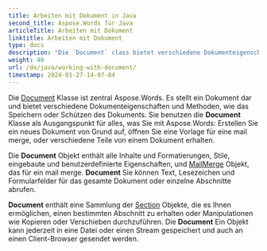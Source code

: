 ```yaml
---
title: Arbeiten mit Dokument in Java
second_title: Aspose.Words für Java
articleTitle: Arbeiten mit Dokument
linktitle: Arbeiten mit Dokument
type: docs
description: "Die `Document` class bietet verschiedene Dokumenteigenschaften und Methoden. Sie benutzen die `Document` Klasse als Ausgangspunkt für alles, was Sie mit Aspose.Words für Java. Die `Document` Ein Objekt kann in eine Datei oder einen Stream gespeichert und auch an einen Browser gesendet werden."
weight: 40
url: /de/java/working-with-document/
timestamp: 2024-01-27-14-07-04
---
```


Die [Document](https://reference.aspose.com/words/java/com.aspose.words/document/) Klasse ist zentral Aspose.Words. Es stellt ein Dokument dar und bietet verschiedene Dokumenteigenschaften und Methoden, wie das Speichern oder Schützen des Dokuments. Sie benutzen die **Document** Klasse als Ausgangspunkt für alles, was Sie mit Aspose.Words: Erstellen Sie ein neues Dokument von Grund auf, öffnen Sie eine Vorlage für eine mail merge, oder verschiedene Teile von einem Dokument erhalten.

Die **Document** Objekt enthält alle Inhalte und Formatierungen, Stile, eingebaute und benutzerdefinierte Eigenschaften, und [MailMerge](https://reference.aspose.com/words/java/com.aspose.words/mailmerge/) Objekt, das für ein mail merge. **Document** Sie können Text, Lesezeichen und Formularfelder für das gesamte Dokument oder einzelne Abschnitte abrufen.

**Document** enthält eine Sammlung der [Section](https://reference.aspose.com/words/java/com.aspose.words/section/) Objekte, die es Ihnen ermöglichen, einen bestimmten Abschnitt zu erhalten oder Manipulationen wie Kopieren oder Verschieben durchzuführen. Die **Document** Ein Objekt kann jederzeit in eine Datei oder einen Stream gespeichert und auch an einen Client-Browser gesendet werden.
